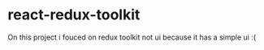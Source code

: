# react-redux-toolkit
On this project i fouced on redux toolkit not ui because it has a simple ui  :(
